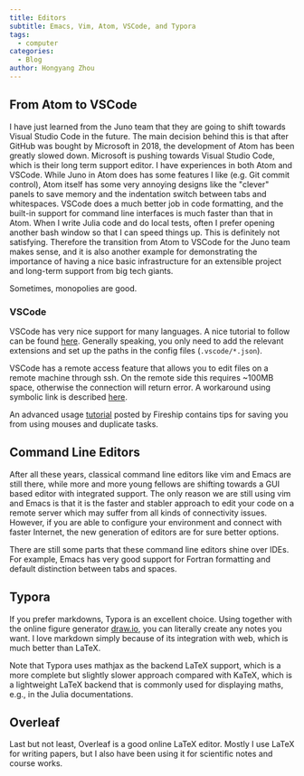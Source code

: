 ```yaml
---
title: Editors
subtitle: Emacs, Vim, Atom, VSCode, and Typora
tags:
  - computer
categories:
  - Blog
author: Hongyang Zhou
---
```


## From Atom to VSCode

I have just learned from the Juno team that they are going to shift towards Visual Studio Code in the future. The main decision behind this is that after GitHub was bought by Microsoft in 2018, the development of Atom has been greatly slowed down. Microsoft is pushing towards Visual Studio Code, which is their long term support editor. I have experiences in both Atom and VSCode. While Juno in Atom does has some features I like (e.g. Git commit control), Atom itself has some very annoying designs like the "clever" panels to save memory and the indentation switch between tabs and whitespaces. VSCode does a much better job in code formatting, and the built-in support for command line interfaces is much faster than that in Atom. When I write Julia code and do local tests, often I prefer opening another bash window so that I can speed things up. This is definitely not satisfying. Therefore the transition from Atom to VSCode for the Juno team makes sense, and it is also another example for demonstrating the importance of having a nice basic infrastructure for an extensible project and long-term support from big tech giants.

Sometimes, monopolies are good.

### VSCode

VSCode has very nice support for many languages. A nice tutorial to follow can be found [here](https://medium.com/@li.nguyen_15905/setting-up-vscode-for-mpi-programming-b6665da6b4ad). Generally speaking, you only need to add the relevant extensions and set up the paths in the config files (`.vscode/*.json`).

VSCode has a remote access feature that allows you to edit files on a remote machine through ssh. On the remote side this requires ~100MB space, otherwise the connection will return error. A workaround using symbolic link is described [here](https://wiki.helsinki.fi/display/it4sci/Visual+Studio+Code).

An advanced usage [tutorial](https://www.youtube.com/watch?v=ifTF3ags0XI) posted by Fireship contains tips for saving you from using mouses and duplicate tasks.

## Command Line Editors

After all these years, classical command line editors like vim and Emacs are still there, while more and more young fellows are shifting towards a GUI based editor with integrated support. The only reason we are still using vim and Emacs is that it is the faster and stabler approach to edit your code on a remote server which may suffer from all kinds of connectivity issues. However, if you are able to configure your environment and connect with faster Internet, the new generation of editors are for sure better options.

There are still some parts that these command line editors shine over IDEs. For example, Emacs has very good support for Fortran formatting and default distinction between tabs and spaces.

## Typora

If you prefer markdowns, Typora is an excellent choice. Using together with the online figure generator [draw.io](https://app.diagrams.net/), you can literally create any notes you want. I love markdown simply because of its integration with web, which is much better than LaTeX.

Note that Typora uses mathjax as the backend LaTeX support, which is a more complete but slightly slower approach compared with KaTeX, which is a lightweight LaTeX backend that is commonly used for displaying maths, e.g., in the Julia documentations.

## Overleaf

Last but not least, Overleaf is a good online LaTeX editor. Mostly I use LaTeX for writing papers, but I also have been using it for scientific notes and course works.
